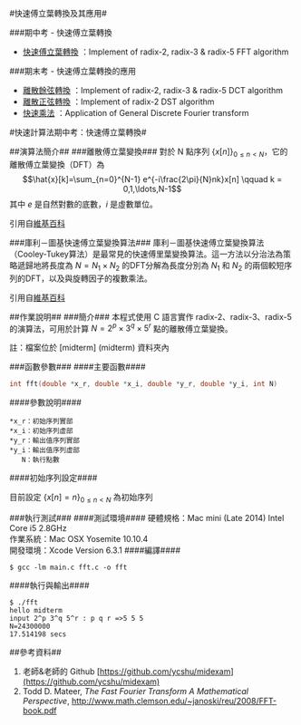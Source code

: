 #快速傅立葉轉換及其應用#

###期中考 - 快速傅立葉轉換
 * [快速傅立葉轉換](https://github.com/andylee830914/Fast_Fourier_Transform) ：Implement of radix-2, radix-3 & radix-5 FFT algorithm

###期末考 - 快速傅立葉轉換的應用
 * [離散餘弦轉換](https://github.com/andylee830914/Fast_Fourier_Transform/tree/DCT) ：Implement of radix-2, radix-3 & radix-5 DCT algorithm
 * [離散正弦轉換](https://github.com/andylee830914/Fast_Fourier_Transform/tree/DST) ：Implement of radix-2 DST algorithm
 * [快速乘法](https://github.com/andylee830914/Fast_Fourier_Transform/tree/multiplication) ：Application of General Discrete Fourier transform

#快速計算法期中考：快速傅立葉轉換#


##演算法簡介##
###離散傅立葉變換###
對於 N 點序列 $\left\{x[n]\right\}_{0\le n <N}$，它的離散傅立葉變換（DFT）為
$$\hat{x}[k]=\sum_{n=0}^{N-1} e^{-i\frac{2\pi}{N}nk}x[n] \qquad k = 0,1,\ldots,N-1$$
其中 $e$ 是自然對數的底數，$i$ 是虛數單位。

引用自[維基百科](http://zh.wikipedia.org/wiki/离散傅里叶变换)


###庫利－圖基快速傅立葉變換算法###
庫利－圖基快速傅立葉變換算法（Cooley-Tukey算法）是最常見的快速傅里葉變換算法。這一方法以分治法為策略遞歸地將長度為 $N = N_1\times N_2$ 的DFT分解為長度分別為 $N_1$ 和 $N_2$ 的兩個較短序列的DFT，以及與旋轉因子的複數乘法。

引用自[維基百科](http://zh.wikipedia.org/wiki/库利－图基快速傅里叶变换算法)

##作業說明##
###簡介###
本程式使用 C 語言實作 radix-2、radix-3、radix-5 的演算法，可用於計算 $N=2^p\times 3^q \times 5^r$ 點的離散傅立葉變換。

註：檔案位於 [midterm] (midterm) 資料夾內

###函數參數###
####主要函數####
````C
int fft(double *x_r, double *x_i, double *y_r, double *y_i, int N)
````
####參數說明####

	*x_r：初始序列實部
	*x_i：初始序列虛部
	*y_r：輸出值序列實部
	*y_i：輸出值序列虛部
	   N：執行點數

####初始序列設定####

目前設定 $\left\{x[n]=n\right\}_{0\le n <N}$ 為初始序列


###執行測試###
####測試環境####
硬體規格：Mac mini (Late 2014) Intel Core i5 2.8GHz
<br>作業系統：Mac OSX Yosemite 10.10.4
<br>開發環境：Xcode Version 6.3.1
####編譯####
````Shell
$ gcc -lm main.c fft.c -o fft
````
####執行與輸出####
````Shell
$ ./fft
hello midterm
input 2^p 3^q 5^r : p q r =>5 5 5
N=24300000
17.514198 secs
````
##參考資料##
1. 老師&老師的 Github [https://github.com/ycshu/midexam](https://github.com/ycshu/midexam)
2. Todd D. Mateer, *The Fast Fourier Transform
A Mathematical Perspective*, <http://www.math.clemson.edu/~janoski/reu/2008/FFT-book.pdf>
